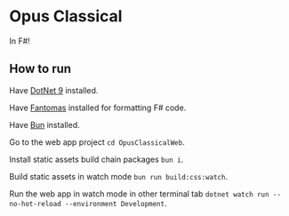 # Opus Classical

In F#!

## How to run

Have [DotNet 9](https://dotnet.microsoft.com/en-us/download) installed.

Have [Fantomas](https://fsprojects.github.io/fantomas/docs/end-users/GettingStarted.html) installed for formatting F# code.

Have [Bun](https://bun.sh/docs/installation) installed.

Go to the web app project `cd OpusClassicalWeb`.

Install static assets build chain packages `bun i`.

Build static assets in watch mode `bun run build:css:watch`.

Run the web app in watch mode in other terminal tab `dotnet watch run --no-hot-reload --environment Development`.
